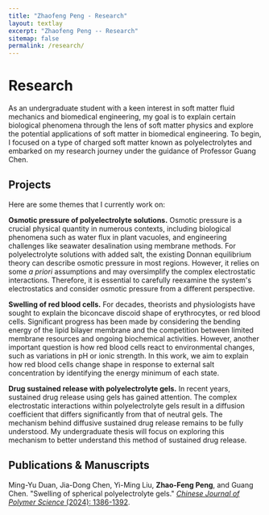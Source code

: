 ```yaml
---
title: "Zhaofeng Peng - Research"
layout: textlay
excerpt: "Zhaofeng Peng -- Research"
sitemap: false
permalink: /research/
---
```


# Research

<!--As an undergraduate student interested in soft matter fluid mechanics and biomedical engineering, my goal is to attempt to explain certain biological phenomena from the perspective of soft matter physics and explore the potential use of soft matter in biomedical engineering. To start off, I had my eye on a kind of charged soft matter, polyelectrolyte, and embarked on my research journey under the supervision of Professor Guang Chen.-->
As an undergraduate student with a keen interest in soft matter fluid mechanics and biomedical engineering, my goal is to explain certain biological phenomena through the lens of soft matter physics and explore the potential applications of soft matter in biomedical engineering. To begin, I focused on a type of charged soft matter known as polyelectrolytes and embarked on my research journey under the guidance of Professor Guang Chen.

## Projects

Here are some themes that I currently work on:

**Osmotic pressure of polyelectrolyte solutions.** <!--As we know, osmotic pressure is an important physical quantity to a huge amount of problems, including biological phenomena such as the water flux in plant vacuole, and engineering problems such as seawater desalination with membrane method. For polyelectrolyte solution with added salt, the existing theory of Donnan equilibrium is able to depict its osmotic pressure in most region, but it adapts some *a priori* assumptions and may oversimplify the complicated electrostatic interaction. Thus, it is important to reexamine the electrostatics of the system carefully and consider the osmotic pressure in a different way.-->Osmotic pressure is a crucial physical quantity in numerous contexts, including biological phenomena such as water flux in plant vacuoles, and engineering challenges like seawater desalination using membrane methods. For polyelectrolyte solutions with added salt, the existing Donnan equilibrium theory can describe osmotic pressure in most regions. However, it relies on some *a priori* assumptions and may oversimplify the complex electrostatic interactions. Therefore, it is essential to carefully reexamine the system's electrostatics and consider osmotic pressure from a different perspective.

**Swelling of red blood cells.** <!--Theorists and physiologists have attempted to explain the biconcave discoid shape of erythrocyte, or red blood cell, for decades. They have made much progress by considering the bending energy of the lipid bilayer membrane, or the competition between limited membrane resources and ongoing biochemical activities. However, another important question is how the red blood cell reacts to the ambient change, such as a change in pH or ionic strength. In this work, we try to explain how the red blood cell change its shape with external salt concentration by trying to find the energy minimum of the each state.-->For decades, theorists and physiologists have sought to explain the biconcave discoid shape of erythrocytes, or red blood cells. Significant progress has been made by considering the bending energy of the lipid bilayer membrane and the competition between limited membrane resources and ongoing biochemical activities. However, another important question is how red blood cells react to environmental changes, such as variations in pH or ionic strength. In this work, we aim to explain how red blood cells change shape in response to external salt concentration by identifying the energy minimum of each state.

**Drug sustained release with polyelectrolyte gels.** <!--In recent years, sustained drug release with gels has come into our sight. The complicated electrostatic interaction inside polyelectrolyte gels makes the diffusion coefficient very different from neutral gels. The mechanism for diffusive sustained drug release is yet to be probed. I will try to explore the mechanism for this sustained drug release method. This is the topic for my undergraduate thesis.-->In recent years, sustained drug release using gels has gained attention. The complex electrostatic interactions within polyelectrolyte gels result in a diffusion coefficient that differs significantly from that of neutral gels. The mechanism behind diffusive sustained drug release remains to be fully understood. My undergraduate thesis will focus on exploring this mechanism to better understand this method of sustained drug release.

<!--### ... and more.-->

## Publications & Manuscripts

Ming-Yu Duan, Jia-Dong Chen, Yi-Ming Liu, **Zhao-Feng Peng**, and Guang Chen. "Swelling of spherical polyelectrolyte gels." [*Chinese Journal of Polymer Science* (2024): 1386-1392](https://link.springer.com/article/10.1007/s10118-024-3152-2).